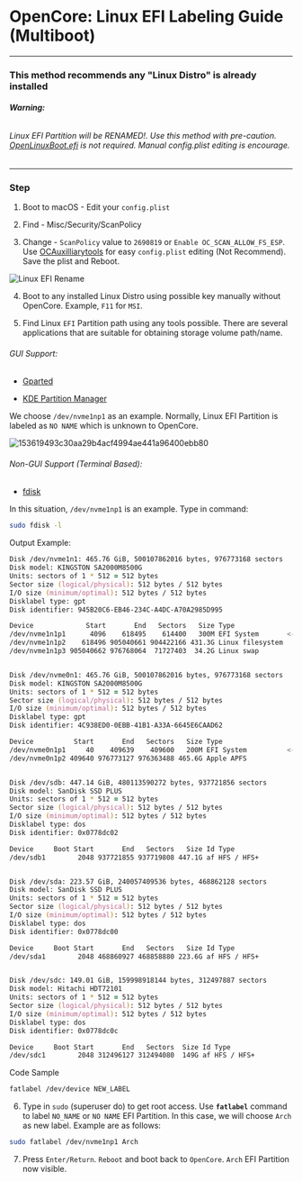 # OpenCore: Linux EFI Labeling Guide (Multiboot)

------

### This method recommends any **"Linux Distro"** is already installed

###### **Warning:** 

###### Linux EFI Partition will be RENAMED!. Use this method with pre-caution. [OpenLinuxBoot.efi](https://dortania.github.io/OpenCore-Multiboot/oc/linux.html#method-a-openlinuxboot) is not required. Manual config.plist editing is encourage.

------

### Step

1. Boot to macOS - Edit your `config.plist`

2. Find - Misc/Security/ScanPolicy

3. Change - `ScanPolicy` value to `2690819` or `Enable OC_SCAN_ALLOW_FS_ESP`. Use [OCAuxilliarytools](https://github.com/ic005k/OCAuxiliaryTools) for easy `config.plist` editing (Not Recommend). Save the plist and Reboot.


![Linux EFI Rename](https://user-images.githubusercontent.com/72515939/153618855-3c59d86a-8c92-450b-bd15-33c8ef2a3566.png)

4. Boot to any installed Linux Distro using possible key manually without OpenCore. Example, `F11` for `MSI`.

5. Find Linux `EFI` Partition path using any tools possible. There are several applications that are suitable for obtaining storage volume path/name.


###### GUI Support:

- [Gparted](https://gparted.org)

- [KDE Partition Manager](https://github.com/KDE/partitionmanager)

We choose `/dev/nvme1np1` as an example. Normally, Linux EFI Partition is labeled as `NO NAME` which is unknown to OpenCore.

![153619493c30aa29b4acf4994ae441a96400ebb80](https://user-images.githubusercontent.com/72515939/153631618-711a7791-ac0e-46af-8bf7-52aeb198498f.png)

###### Non-GUI Support (Terminal Based):

- [fdisk](https://github.com/FDOS/fdisk)

In this situation, `/dev/nvme1np1` is an example. Type in command:

```zsh
sudo fdisk -l
```

Output Example:

```zsh
Disk /dev/nvme1n1: 465.76 GiB, 500107862016 bytes, 976773168 sectors
Disk model: KINGSTON SA2000M8500G                   
Units: sectors of 1 * 512 = 512 bytes
Sector size (logical/physical): 512 bytes / 512 bytes
I/O size (minimum/optimal): 512 bytes / 512 bytes
Disklabel type: gpt
Disk identifier: 945B20C6-EB46-234C-A4DC-A70A2985D995

Device             Start       End   Sectors   Size Type
/dev/nvme1n1p1      4096    618495    614400   300M EFI System       <----- Linux EFI Partition
/dev/nvme1n1p2    618496 905040661 904422166 431.3G Linux filesystem
/dev/nvme1n1p3 905040662 976768064  71727403  34.2G Linux swap


Disk /dev/nvme0n1: 465.76 GiB, 500107862016 bytes, 976773168 sectors
Disk model: KINGSTON SA2000M8500G                   
Units: sectors of 1 * 512 = 512 bytes
Sector size (logical/physical): 512 bytes / 512 bytes
I/O size (minimum/optimal): 512 bytes / 512 bytes
Disklabel type: gpt
Disk identifier: 4C938ED0-0EBB-41B1-A33A-6645E6CAAD62

Device          Start       End   Sectors   Size Type
/dev/nvme0n1p1     40    409639    409600   200M EFI System          <----- MacOS EFI Partition
/dev/nvme0n1p2 409640 976773127 976363488 465.6G Apple APFS


Disk /dev/sdb: 447.14 GiB, 480113590272 bytes, 937721856 sectors
Disk model: SanDisk SSD PLUS
Units: sectors of 1 * 512 = 512 bytes
Sector size (logical/physical): 512 bytes / 512 bytes
I/O size (minimum/optimal): 512 bytes / 512 bytes
Disklabel type: dos
Disk identifier: 0x0778dc02

Device     Boot Start       End   Sectors   Size Id Type
/dev/sdb1        2048 937721855 937719808 447.1G af HFS / HFS+


Disk /dev/sda: 223.57 GiB, 240057409536 bytes, 468862128 sectors
Disk model: SanDisk SSD PLUS
Units: sectors of 1 * 512 = 512 bytes
Sector size (logical/physical): 512 bytes / 512 bytes
I/O size (minimum/optimal): 512 bytes / 512 bytes
Disklabel type: dos
Disk identifier: 0x0778dc00

Device     Boot Start       End   Sectors   Size Id Type
/dev/sda1        2048 468860927 468858880 223.6G af HFS / HFS+


Disk /dev/sdc: 149.01 GiB, 159998918144 bytes, 312497887 sectors
Disk model: Hitachi HDT72101
Units: sectors of 1 * 512 = 512 bytes
Sector size (logical/physical): 512 bytes / 512 bytes
I/O size (minimum/optimal): 512 bytes / 512 bytes
Disklabel type: dos
Disk identifier: 0x0778dc0c

Device     Boot Start       End   Sectors  Size Id Type
/dev/sdc1        2048 312496127 312494080  149G af HFS / HFS+
```

Code Sample

```zsh
fatlabel /dev/device NEW_LABEL
```

6. Type in `sudo` (superuser do) to get root access. Use **`fatlabel`** command to label `NO_NAME` or `NO NAME` EFI Partition. In this case, we will choose `Arch` as new label. Example are as follows:

```zsh
sudo fatlabel /dev/nvme1np1 Arch
```

7. Press `Enter/Return`. `Reboot` and boot back to `OpenCore`. `Arch` EFI Partition now visible.
